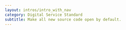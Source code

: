 ```yaml
---
layout: intros/intro_with_nav
category: Digital Service Standard
subtitle: Make all new source code open by default.
---
```

